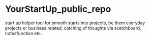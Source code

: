 # YourStartUp_public_repo
start up helper tool for smooth starts into projects, be them everyday projects or business related, catching of thoughts via scetchboard, notesfunction etc.
